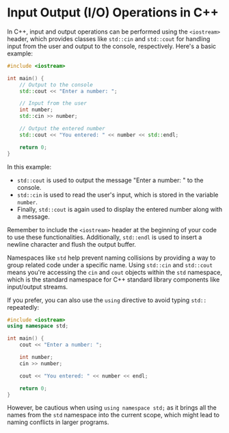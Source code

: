 # Input Output (I/O) Operations in C++
In C++, input and output operations can be performed using the `<iostream>` header, which provides classes like `std::cin` and `std::cout` for handling input from the user and output to the console, respectively. Here's a basic example:

```cpp
#include <iostream>

int main() {
    // Output to the console
    std::cout << "Enter a number: ";

    // Input from the user
    int number;
    std::cin >> number;

    // Output the entered number
    std::cout << "You entered: " << number << std::endl;

    return 0;
}
```

In this example:
- `std::cout` is used to output the message "Enter a number: " to the console.
- `std::cin` is used to read the user's input, which is stored in the variable `number`.
- Finally, `std::cout` is again used to display the entered number along with a message.

Remember to include the `<iostream>` header at the beginning of your code to use these functionalities. Additionally, `std::endl` is used to insert a newline character and flush the output buffer.

Namespaces like `std` help prevent naming collisions by providing a way to group related code under a specific name. Using `std::cin` and `std::cout` means you're accessing the `cin` and `cout` objects within the `std` namespace, which is the standard namespace for C++ standard library components like input/output streams.

If you prefer, you can also use the `using` directive to avoid typing `std::` repeatedly:

```cpp
#include <iostream>
using namespace std;

int main() {
    cout << "Enter a number: ";

    int number;
    cin >> number;

    cout << "You entered: " << number << endl;

    return 0;
}
```

However, be cautious when using `using namespace std;` as it brings all the names from the `std` namespace into the current scope, which might lead to naming conflicts in larger programs.
